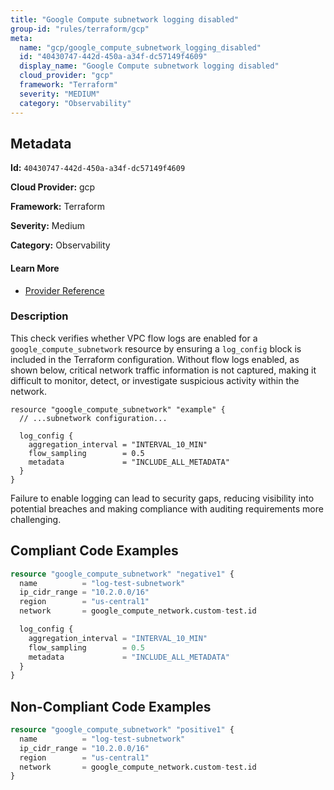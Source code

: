 ```yaml
---
title: "Google Compute subnetwork logging disabled"
group-id: "rules/terraform/gcp"
meta:
  name: "gcp/google_compute_subnetwork_logging_disabled"
  id: "40430747-442d-450a-a34f-dc57149f4609"
  display_name: "Google Compute subnetwork logging disabled"
  cloud_provider: "gcp"
  framework: "Terraform"
  severity: "MEDIUM"
  category: "Observability"
---
```

## Metadata

**Id:** `40430747-442d-450a-a34f-dc57149f4609`

**Cloud Provider:** gcp

**Framework:** Terraform

**Severity:** Medium

**Category:** Observability

#### Learn More

 - [Provider Reference](https://registry.terraform.io/providers/hashicorp/google/latest/docs/resources/compute_subnetwork)

### Description

 This check verifies whether VPC flow logs are enabled for a `google_compute_subnetwork` resource by ensuring a `log_config` block is included in the Terraform configuration. Without flow logs enabled, as shown below, critical network traffic information is not captured, making it difficult to monitor, detect, or investigate suspicious activity within the network.  

```
resource "google_compute_subnetwork" "example" {
  // ...subnetwork configuration...

  log_config {
    aggregation_interval = "INTERVAL_10_MIN"
    flow_sampling        = 0.5
    metadata             = "INCLUDE_ALL_METADATA"
  }
}
```

Failure to enable logging can lead to security gaps, reducing visibility into potential breaches and making compliance with auditing requirements more challenging.


## Compliant Code Examples
```terraform
resource "google_compute_subnetwork" "negative1" {
  name          = "log-test-subnetwork"
  ip_cidr_range = "10.2.0.0/16"
  region        = "us-central1"
  network       = google_compute_network.custom-test.id

  log_config {
    aggregation_interval = "INTERVAL_10_MIN"
    flow_sampling        = 0.5
    metadata             = "INCLUDE_ALL_METADATA"
  }
}
```
## Non-Compliant Code Examples
```terraform
resource "google_compute_subnetwork" "positive1" {
  name          = "log-test-subnetwork"
  ip_cidr_range = "10.2.0.0/16"
  region        = "us-central1"
  network       = google_compute_network.custom-test.id
}
```